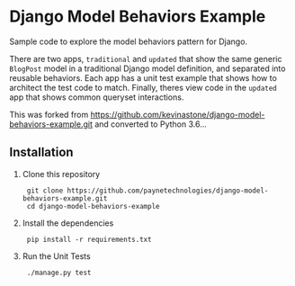 # Django Model Behaviors Example

Sample code to explore the model behaviors pattern for Django.

There are two apps, `traditional` and `updated` that show the same generic `BlogPost` model in a traditional Django model definition, and separated into reusable behaviors.  Each app has a unit test example that shows how to architect the test code to match.  Finally, theres view code in the `updated` app that shows common queryset interactions.

This was forked from https://github.com/kevinastone/django-model-behaviors-example.git and converted to Python 3.6...

## Installation

1. Clone this repository

        git clone https://github.com/paynetechnologies/django-model-behaviors-example.git
        cd django-model-behaviors-example

2. Install the dependencies

        pip install -r requirements.txt

3. Run the Unit Tests

        ./manage.py test

